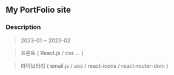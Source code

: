 ## My PortFolio site

### Description
> 2023-01 ~ 2023-02

> 프론트 ( React.js / css ... )

> 라이브러리 ( email.js / aos / react-icons / react-router-dom )
